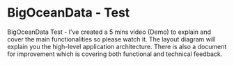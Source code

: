 # BigOceanData - Test
BigOceanData Test -  I’ve created a 5 mins video (Demo) to explain and cover the main functionalities so please watch it. The layout diagram will explain you the high-level application architecture.  There is also a document for improvement which is covering both functional and technical feedback.
